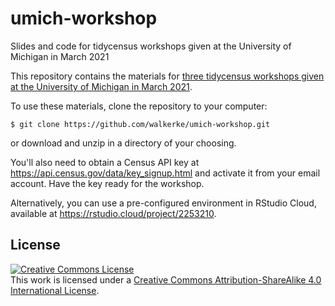 # umich-workshop
Slides and code for tidycensus workshops given at the University of Michigan in March 2021

This repository contains the materials for [three tidycensus workshops given at the University of Michigan in March 2021](http://www.ssdan.net/webinars-march-4-11-25-accessing-and-analyzing-census-data-using-r).

To use these materials, clone the repository to your computer: 

```
$ git clone https://github.com/walkerke/umich-workshop.git
```

or download and unzip in a directory of your choosing.  

You'll also need to obtain a Census API key at https://api.census.gov/data/key_signup.html and activate it from your email account.  Have the key ready for the workshop.  

Alternatively, you can use a pre-configured environment in RStudio Cloud, available at  https://rstudio.cloud/project/2253210.  

## License

<a rel="license" href="http://creativecommons.org/licenses/by-sa/4.0/"><img alt="Creative Commons License" style="border-width:0" src="https://i.creativecommons.org/l/by-sa/4.0/88x31.png" /></a><br />This work is licensed under a <a rel="license" href="http://creativecommons.org/licenses/by-sa/4.0/">Creative Commons Attribution-ShareAlike 4.0 International License</a>.
